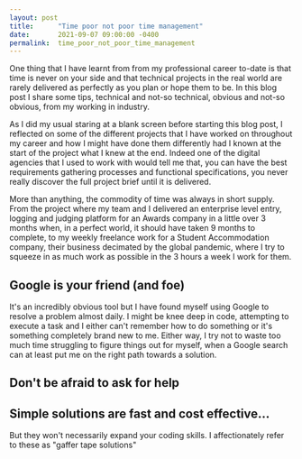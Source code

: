 ```yaml
---
layout: post
title:      "Time poor not poor time management"
date:       2021-09-07 09:00:00 -0400
permalink:  time_poor_not_poor_time_management
---
```


One thing that I have learnt from from my professional career to-date is that time is never on your side and that technical projects in the real world are rarely delivered as perfectly as you plan or hope them to be.  In this blog post I share some tips, technical and not-so technical, obvious and not-so obvious, from my working in industry.

As I did my usual staring at a blank screen before starting this blog post, I reflected on some of the different projects that I have worked on throughout my career and how I might have done them differently had I known at the start of the project what I knew at the end.  Indeed one of the digital agencies that I used to work with would tell me that, you can have the best requirements gathering processes and functional specifications, you never really discover the full project brief until it is delivered.

More than anything, the commodity of time was always in short supply. From the project where my team and I delivered an enterprise level entry, logging and judging platform for an Awards company in a little over 3 months when, in a perfect world, it should have taken 9 months to complete, to my weekly freelance work for a Student Accommodation company, their business decimated by the global pandemic, where I try to squeeze in as much work as possible in the 3 hours a week I work for them.

## Google is your friend (and foe)

It's an incredibly obvious tool but I have found myself using Google to resolve a problem almost daily.  I might be knee deep in code, attempting to execute a task and I either can't remember how to do something or it's something completely brand new to me.  Either way, I try not to waste too much time struggling to figure things out for myself, when a Google search can at least put me on the right path towards a solution.

## Don't be afraid to ask for help

## Simple solutions are fast and cost effective... 

But they won't necessarily expand your coding skills.  I affectionately refer to these as "gaffer tape solutions"

